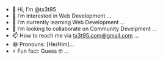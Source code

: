 - 👋 Hi, I’m @tx3t95
- 👀 I’m interested in Web Development ...
- 🌱 I’m currently learning Web Development ...
- 💞️ I’m looking to collaborate on Community Develpment ...
- 📫 How to reach me via tx3t95.com@gmail.com ...
- 😄 Pronouns: [He/Him]...
- ⚡ Fun fact: Guess 🤓 ...

<!---
tx3t95/tx3t95 is a ✨ special ✨ repository because its `README.md` (this file) appears on your GitHub profile.
You can click the Preview link to take a look at your changes.
--->
